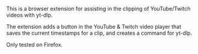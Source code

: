 This is a browser extension for assisting in the clipping of YouTube/Twitch videos with yt-dlp.

The extension adds a button in the YouTube & Twitch video player that saves the current timestamps for a clip, and creates a command for yt-dlp.

Only tested on Firefox.
